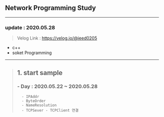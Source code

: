 ## Network Programming Study
___
### update : 2020.05.28

> Velog Link : https://velog.io/@ieed0205

* c++
* soket Programming
___

> ## 1. start sample
>
> ###  - Day : 2020.05.22 ~ 2020.05.28
> 
>       - IPAddr
>       - ByteOrder
>       - NameResolution
>       - TCPSever - TCPClient 연결